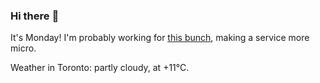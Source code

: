 ### Hi there :wave:

It's Monday! I'm probably working for [this bunch](https://github.com/kohofinancial), making a service more micro.

Weather in Toronto: partly cloudy, at +11°C.
